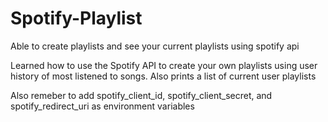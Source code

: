 # Spotify-Playlist
Able to create playlists and see your current playlists using spotify api

Learned how to use the Spotify API to create your own playlists using user history of most listened to songs. Also prints a list of current user playlists

Also remeber to add spotify_client_id, spotify_client_secret, and spotify_redirect_uri as environment variables
